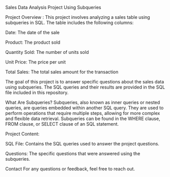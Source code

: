 Sales Data Analysis Project Using Subqueries

Project Overview :
This project involves analyzing a sales table using subqueries in SQL. The table includes the following columns:

Date: The date of the sale

Product: The product sold

Quantity Sold: The number of units sold

Unit Price: The price per unit

Total Sales: The total sales amount for the transaction

The goal of this project is to answer specific questions about the sales data using subqueries. The SQL queries and their results are provided in the SQL file included in this repository.

What Are Subqueries?
Subqueries, also known as inner queries or nested queries, are queries embedded within another SQL query. They are used to perform operations that require multiple steps, allowing for more complex and flexible data retrieval. Subqueries can be found in the WHERE clause, FROM clause, or SELECT clause of an SQL statement.

Project Content: 

SQL File: Contains the SQL queries used to answer the project questions.

Questions: The specific questions that were answered using the subqueries.

Contact
For any questions or feedback, feel free to reach out.

